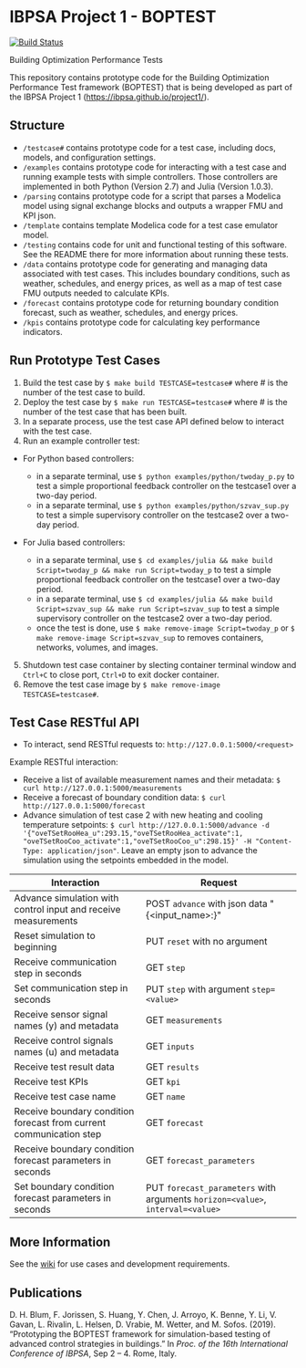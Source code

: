 # IBPSA Project 1 - BOPTEST

[![Build Status](https://travis-ci.org/ibpsa/project1-boptest.svg?branch=master)](https://travis-ci.org/ibpsa/project1-boptest)

Building Optimization Performance Tests

This repository contains prototype code for the Building Optimization Performance Test framework (BOPTEST)
that is being developed as part of the IBPSA Project 1 (https://ibpsa.github.io/project1/).

## Structure
- ``/testcase#`` contains prototype code for a test case, including docs, models, and configuration settings.
- ``/examples`` contains prototype code for interacting with a test case and running example tests with simple controllers.  Those controllers are implemented in both Python (Version 2.7) and Julia (Version 1.0.3).
- ``/parsing`` contains prototype code for a script that parses a Modelica model using signal exchange blocks and outputs a wrapper FMU and KPI json.
- ``/template`` contains template Modelica code for a test case emulator model.
- ``/testing`` contains code for unit and functional testing of this software.  See the README there for more information about running these tests.
- ``/data`` contains prototype code for generating and managing data associated with test cases.  This includes boundary conditions, such as weather, schedules, and energy prices, as well as a map of test case FMU outputs needed to calculate KPIs.
- ``/forecast`` contains prototype code for returning boundary condition forecast, such as weather, schedules, and energy prices.
- ``/kpis`` contains prototype code for calculating key performance indicators.

## Run Prototype Test Cases
1) Build the test case by ``$ make build TESTCASE=testcase#`` where # is the number of the test case to build.
2) Deploy the test case by ``$ make run TESTCASE=testcase#`` where # is the number of the test case that has been built.
3) In a separate process, use the test case API defined below to interact with the test case.
4) Run an example controller test: 

* For Python based controllers:
  * in a separate terminal, use ``$ python examples/python/twoday_p.py`` to test a simple proportional feedback controller on the testcase1 over a two-day period.
  * in a separate terminal, use ``$ python examples/python/szvav_sup.py`` to test a simple supervisory controller on the testcase2 over a two-day period.

* For Julia based controllers:
  * in a separate terminal, use ``$ cd examples/julia && make build Script=twoday_p && make run Script=twoday_p`` to test a simple proportional feedback controller on the testcase1 over a two-day period.
  * in a separate terminal, use ``$ cd examples/julia && make build Script=szvav_sup && make run Script=szvav_sup`` to test a simple supervisory controller on the testcase2 over a two-day period.
  * once the test is done, use ``$ make remove-image Script=twoday_p`` or ``$ make remove-image Script=szvav_sup`` to removes containers, networks, volumes, and images.

5) Shutdown test case container by slecting container terminal window and ``Ctrl+C`` to close port, ``Ctrl+D`` to exit docker container.
6) Remove the test case image by ``$ make remove-image TESTCASE=testcase#``.

## Test Case RESTful API
- To interact, send RESTful requests to: ``http://127.0.0.1:5000/<request>``

Example RESTful interaction:

- Receive a list of available measurement names and their metadata: ``$ curl http://127.0.0.1:5000/measurements``
- Receive a forecast of boundary condition data: ``$ curl http://127.0.0.1:5000/forecast``
- Advance simulation of test case 2 with new heating and cooling temperature setpoints: ``$ curl http://127.0.0.1:5000/advance -d '{"oveTSetRooHea_u":293.15,"oveTSetRooHea_activate":1, "oveTSetRooCoo_activate":1,"oveTSetRooCoo_u":298.15}' -H "Content-Type: application/json"``.  Leave an empty json to advance the simulation using the setpoints embedded in the model.

| Interaction                                                           | Request                                                   |
|-----------------------------------------------------------------------|-----------------------------------------------------------|
| Advance simulation with control input and receive measurements        |  POST ``advance`` with json data "{<input_name>:<value>}" |
| Reset simulation to beginning                                         |  PUT ``reset`` with no argument                           |
| Receive communication step in seconds                                 |  GET ``step``                                             |
| Set communication step in seconds                                     |  PUT ``step`` with argument ``step=<value>``              |
| Receive sensor signal names (y) and metadata                          |  GET ``measurements``                                     |
| Receive control signals names (u) and metadata                        |  GET ``inputs``                                           |
| Receive test result data                                              |  GET ``results``                                          |
| Receive test KPIs                                                     |  GET ``kpi``                                              |
| Receive test case name                                                |  GET ``name``                                             |
| Receive boundary condition forecast from current communication step   |  GET ``forecast``                                         |
| Receive boundary condition forecast parameters in seconds             |  GET ``forecast_parameters``                              |
| Set boundary condition forecast parameters in seconds  		        |  PUT ``forecast_parameters`` with arguments ``horizon=<value>``, ``interval=<value>``|

## More Information
See the [wiki](https://github.com/ibpsa/project1-boptest/wiki) for use cases and development requirements.

## Publications
D. H. Blum, F. Jorissen, S. Huang, Y. Chen, J. Arroyo, K. Benne, Y. Li, V. Gavan, L. Rivalin, L. Helsen, D. Vrabie, M. Wetter, and M. Sofos. (2019). “Prototyping the BOPTEST framework for simulation-based testing of advanced control strategies in buildings.” In *Proc. of the 16th International Conference of IBPSA*, Sep 2 – 4. Rome, Italy.
